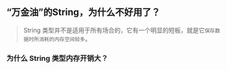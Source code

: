 ## “万金油”的String，为什么不好用了？

> String 类型并不是适用于所有场合的，它有一个明显的短板，就是它`保存数据时所消耗的内存空间较多`。

###  为什么 String 类型内存开销大？